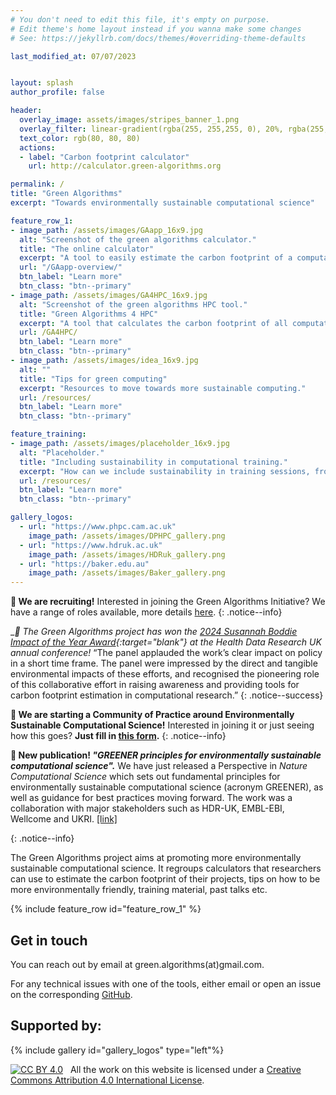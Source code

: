 ```yaml
---
# You don't need to edit this file, it's empty on purpose.
# Edit theme's home layout instead if you wanna make some changes
# See: https://jekyllrb.com/docs/themes/#overriding-theme-defaults

last_modified_at: 07/07/2023


layout: splash
author_profile: false

header:
  overlay_image: assets/images/stripes_banner_1.png
  overlay_filter: linear-gradient(rgba(255, 255,255, 0), 20%, rgba(255, 255, 255, 1))
  text_color: rgb(80, 80, 80)
  actions:
  - label: "Carbon footprint calculator"
    url: http://calculator.green-algorithms.org

permalink: /
title: "Green Algorithms"
excerpt: "Towards environmentally sustainable computational science"

feature_row_1:
- image_path: /assets/images/GAapp_16x9.jpg
  alt: "Screenshot of the green algorithms calculator."
  title: "The online calculator"
  excerpt: "A tool to easily estimate the carbon footprint of a computation."
  url: "/GAapp-overview/"
  btn_label: "Learn more"
  btn_class: "btn--primary"
- image_path: /assets/images/GA4HPC_16x9.jpg
  alt: "Screenshot of the green algorithms HPC tool."
  title: "Green Algorithms 4 HPC"
  excerpt: "A tool that calculates the carbon footprint of all computations run on an HPC platform."
  url: /GA4HPC/
  btn_label: "Learn more"
  btn_class: "btn--primary"
- image_path: /assets/images/idea_16x9.jpg
  alt: ""
  title: "Tips for green computing"
  excerpt: "Resources to move towards more sustainable computing."
  url: /resources/
  btn_label: "Learn more"
  btn_class: "btn--primary"

feature_training:
- image_path: /assets/images/placeholder_16x9.jpg
  alt: "Placeholder."
  title: "Including sustainability in computational training."
  excerpt: "How can we include sustainability in training sessions, from undergraduates to post-docs."
  url: /resources/
  btn_label: "Learn more"
  btn_class: "btn--primary"

gallery_logos:
  - url: "https://www.phpc.cam.ac.uk"
    image_path: /assets/images/DPHPC_gallery.png
  - url: "https://www.hdruk.ac.uk"
    image_path: /assets/images/HDRuk_gallery.png
  - url: "https://baker.edu.au"
    image_path: /assets/images/Baker_gallery.png
---
```


<!-- __Are you looking for the online calculator?__ It's been moved to [calculator.green-algorithms.org](http://calculator.green-algorithms.org)
{: .notice--success} -->

<!-- __:hourglass: This website is a work in progress, and we will keep adding content in the coming weeks/months!__ Comments/suggestions can be made [here](https://github.com/GreenAlgorithms/GreenAlgorithms.github.io/issues).
{: .notice--warning} -->

__:bust_in_silhouette: We are recruiting!__ Interested in joining the Green Algorithms Initiative? We have a range of roles available, more details [here](http://www.lannelongue-group.org/join/).
{: .notice--info}

__:tada: The Green Algorithms project has won the [2024 Susannah Boddie Impact of the Year Award](https://www.hdruk.ac.uk/news/winners-announced-2024-hdr-uk-annual-prizes/){:target="_blank"} at the Health Data Research UK annual conference!__ “The panel applauded the work’s clear impact on policy in a short time frame. The panel were impressed by the direct and tangible environmental impacts of these efforts, and recognised the pioneering role of this collaborative effort in raising awareness and providing tools for carbon footprint estimation in computational research.”
{: .notice--success}

__:mega: We are starting a Community of Practice around Environmentally Sustainable Computational Science!__ Interested in joining it or just seeing how this goes? __Just fill in [this form](https://forms.gle/pftpt2YEFsQqayut6).__
{: .notice--info}

__:mega: New publication! _"GREENER principles for environmentally sustainable computational science".___ We have just released a Perspective in _Nature Computational Science_ which sets out fundamental principles for environmentally sustainable computational science (acronym GREENER), as well as guidance for best practices moving forward. The work was a collaboration with major stakeholders such as HDR-UK, EMBL-EBI, Wellcome and UKRI. [\[link\]](https://rdcu.be/dfpLM)
<!-- {% include figure image_path="assets/images/roadmap figures 8b.jpg" %} -->
{: .notice--info}

The Green Algorithms project aims at promoting more environmentally sustainable computational science. It regroups calculators that researchers can use to estimate the carbon footprint of their projects, tips on how to be more environmentally friendly, training material, past talks etc.

<!-- TODO add news -->

<!-- TODO do the google SEO -->

<!-- ## Estimating the carbon footprint of algorithms -->

<!-- {% include feature_row id="feature_row_1" type="left"  %} -->
{% include feature_row id="feature_row_1" %}

<!-- ## From measuring to reducing the environmental impacts of our work

{% include feature_row id="feature_training" %} -->

## Get in touch

You can reach out by email at green.algorithms(at)gmail.com.

For any technical issues with one of the tools, either email or open an issue on the corresponding [GitHub](https://github.com/GreenAlgorithms).

## Supported by:

{% include gallery id="gallery_logos" type="left"%}

[![CC BY 4.0][cc-by-image]][cc-by]&nbsp;&nbsp; All the work on this website is licensed under a [Creative Commons Attribution 4.0 International License][cc-by].

[cc-by]: http://creativecommons.org/licenses/by/4.0/
[cc-by-image]: https://i.creativecommons.org/l/by/4.0/88x31.png
